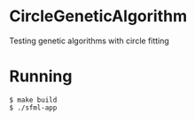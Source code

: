 # CircleGeneticAlgorithm
Testing genetic algorithms with circle fitting

# Running
```
$ make build
$ ./sfml-app
```
